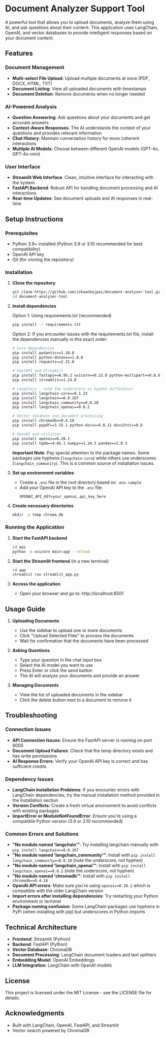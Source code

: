 # Document Analyzer Support Tool

A powerful tool that allows you to upload documents, analyze them using AI, and ask questions about their content. This application uses LangChain, OpenAI, and vector databases to provide intelligent responses based on your document content.

## Features

### Document Management
- **Multi-select File Upload**: Upload multiple documents at once (PDF, DOCX, HTML, TXT)
- **Document Listing**: View all uploaded documents with timestamps
- **Document Deletion**: Remove documents when no longer needed

### AI-Powered Analysis
- **Question Answering**: Ask questions about your documents and get accurate answers
- **Context-Aware Responses**: The AI understands the context of your questions and provides relevant information
- **Chat History**: Maintain conversation history for more coherent interactions
- **Multiple AI Models**: Choose between different OpenAI models (GPT-4o, GPT-4o-mini)

### User Interface
- **Streamlit Web Interface**: Clean, intuitive interface for interacting with the system
- **FastAPI Backend**: Robust API for handling document processing and AI interactions
- **Real-time Updates**: See document uploads and AI responses in real-time

## Setup Instructions

### Prerequisites
- Python 3.9+ installed (Python 3.9 or 3.10 recommended for best compatibility)
- OpenAI API key
- Git (for cloning the repository)

### Installation

1. **Clone the repository**
   ```bash
   git clone https://github.com/ishaanbajpai/document-analyzer-tool.git
   cd document-analyzer-tool
   ```

2. **Install dependencies**

   Option 1: Using requirements.txt (recommended)
   ```bash
   pip install -r requirements.txt
   ```

   Option 2: If you encounter issues with the requirements.txt file, install the dependencies manually in this exact order:
   ```bash
   # Core dependencies
   pip install pydantic==1.10.8
   pip install python-dotenv==1.0.0
   pip install requests==2.31.0

   # FastAPI and Streamlit
   pip install fastapi==0.95.2 uvicorn==0.22.0 python-multipart==0.0.6
   pip install streamlit==1.24.0

   # LangChain - note the underscore vs hyphen difference!
   pip install langchain-core==0.1.23
   pip install langchain==0.0.267
   pip install langchain_community==0.0.10
   pip install langchain_openai==0.0.2

   # Vector database and document processing
   pip install chromadb==0.4.18
   pip install pypdf==3.15.1 python-docx==0.8.11 docx2txt==0.8

   # OpenAI and utilities
   pip install openai==0.28.1
   pip install tqdm==4.66.1 numpy==1.24.3 pandas==2.0.3
   ```

   **Important Note**: Pay special attention to the package names. Some packages use hyphens (`langchain-core`) while others use underscores (`langchain_community`). This is a common source of installation issues.

3. **Set up environment variables**
   - Create a `.env` file in the root directory based on `.env.sample`
   - Add your OpenAI API key to the `.env` file:
     ```
     OPENAI_API_KEY=your_openai_api_key_here
     ```

4. **Create necessary directories**
   ```bash
   mkdir -p temp chroma_db
   ```

### Running the Application

1. **Start the FastAPI backend**
   ```bash
   cd api
   python -m uvicorn main:app --reload
   ```

2. **Start the Streamlit frontend** (in a new terminal)
   ```bash
   cd app
   streamlit run streamlit_app.py
   ```

3. **Access the application**
   - Open your browser and go to: http://localhost:8501

## Usage Guide

1. **Uploading Documents**
   - Use the sidebar to upload one or more documents
   - Click "Upload Selected Files" to process the documents
   - Wait for confirmation that the documents have been processed

2. **Asking Questions**
   - Type your question in the chat input box
   - Select the AI model you want to use
   - Press Enter or click the send button
   - The AI will analyze your documents and provide an answer

3. **Managing Documents**
   - View the list of uploaded documents in the sidebar
   - Click the delete button next to a document to remove it

## Troubleshooting

### Connection Issues
- **API Connection Issues**: Ensure the FastAPI server is running on port 8000
- **Document Upload Failures**: Check that the temp directory exists and has write permissions
- **AI Response Errors**: Verify your OpenAI API key is correct and has sufficient credits

### Dependency Issues
- **LangChain Installation Problems**: If you encounter errors with LangChain dependencies, try the manual installation method provided in the Installation section
- **Version Conflicts**: Create a fresh virtual environment to avoid conflicts with existing packages
- **ImportError or ModuleNotFoundError**: Ensure you're using a compatible Python version (3.9 or 3.10 recommended)

### Common Errors and Solutions
- **"No module named 'langchain'"**: Try installing langchain manually with `pip install langchain==0.0.267`
- **"No module named 'langchain_community'"**: Install with `pip install langchain_community==0.0.10` (note the underscore, not hyphen)
- **"No module named 'langchain_openai'"**: Install with `pip install langchain_openai==0.0.2` (note the underscore, not hyphen)
- **"No module named 'chromadb'"**: Install with `pip install chromadb==0.4.18`
- **OpenAI API errors**: Make sure you're using `openai==0.28.1` which is compatible with the older LangChain version
- **Import errors after installing dependencies**: Try restarting your Python environment or terminal
- **Package naming confusion**: Some LangChain packages use hyphens in PyPI (when installing with pip) but underscores in Python imports

## Technical Architecture

- **Frontend**: Streamlit (Python)
- **Backend**: FastAPI (Python)
- **Vector Database**: ChromaDB
- **Document Processing**: LangChain document loaders and text splitters
- **Embedding Model**: OpenAI Embeddings
- **LLM Integration**: LangChain with OpenAI models

## License

This project is licensed under the MIT License - see the LICENSE file for details.

## Acknowledgments

- Built with LangChain, OpenAI, FastAPI, and Streamlit
- Vector search powered by ChromaDB
